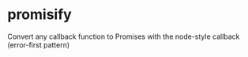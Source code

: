 # promisify
Convert any callback function to Promises with the node-style callback (error-first pattern)
